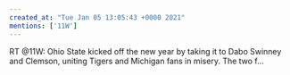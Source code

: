 ```yaml
---
created_at: "Tue Jan 05 13:05:43 +0000 2021"
mentions: ['11W']
---
```


RT @11W: Ohio State kicked off the new year by taking it to Dabo Swinney and Clemson, uniting Tigers and Michigan fans in misery. The two f…